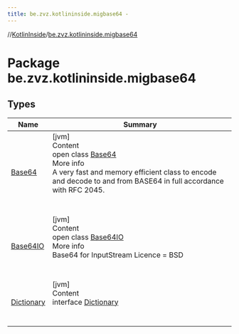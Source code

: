 ```yaml
---
title: be.zvz.kotlininside.migbase64 -
---
```

//[KotlinInside](../index.md)/[be.zvz.kotlininside.migbase64](index.md)



# Package be.zvz.kotlininside.migbase64  


## Types  
  
|  Name|  Summary| 
|---|---|
| <a name="be.zvz.kotlininside.migbase64/Base64///PointingToDeclaration/"></a>[Base64](-base64/index.md)| <a name="be.zvz.kotlininside.migbase64/Base64///PointingToDeclaration/"></a>[jvm]  <br>Content  <br>open class [Base64](-base64/index.md)  <br>More info  <br>A very fast and memory efficient class to encode and decode to and from BASE64 in full accordance with RFC 2045.  <br><br><br>
| <a name="be.zvz.kotlininside.migbase64/Base64IO///PointingToDeclaration/"></a>[Base64IO](-base64-i-o/index.md)| <a name="be.zvz.kotlininside.migbase64/Base64IO///PointingToDeclaration/"></a>[jvm]  <br>Content  <br>open class [Base64IO](-base64-i-o/index.md)  <br>More info  <br>Base64 for InputStream Licence = BSD  <br><br><br>
| <a name="be.zvz.kotlininside.migbase64/Dictionary///PointingToDeclaration/"></a>[Dictionary](-dictionary/index.md)| <a name="be.zvz.kotlininside.migbase64/Dictionary///PointingToDeclaration/"></a>[jvm]  <br>Content  <br>interface [Dictionary](-dictionary/index.md)  <br><br><br>

